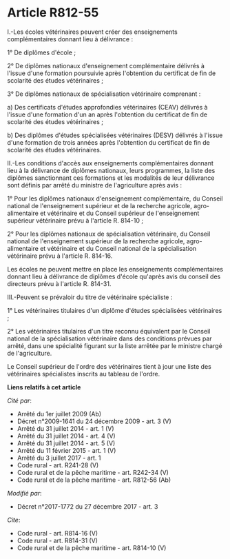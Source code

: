 # Article R812-55

I.-Les écoles vétérinaires peuvent créer des enseignements complémentaires donnant lieu à délivrance : 

1° De diplômes d'école ; 

2° De diplômes nationaux d'enseignement complémentaire délivrés à l'issue d'une formation poursuivie après l'obtention du
certificat de fin de scolarité des études vétérinaires ; 

3° De diplômes nationaux de spécialisation vétérinaire comprenant : 

a) Des certificats d'études approfondies vétérinaires (CEAV) délivrés à l'issue d'une formation d'un an après l'obtention du
certificat de fin de scolarité des études vétérinaires ; 

b) Des diplômes d'études spécialisées vétérinaires (DESV) délivrés à l'issue d'une formation de trois années après
l'obtention du certificat de fin de scolarité des études vétérinaires. 

II.-Les conditions d'accès aux enseignements complémentaires donnant lieu à la délivrance de diplômes nationaux, leurs
programmes, la liste des diplômes sanctionnant ces formations et les modalités de leur délivrance sont définis par arrêté du
ministre de l'agriculture après avis : 

1° Pour les diplômes nationaux d'enseignement complémentaire, du Conseil national de l'enseignement supérieur et de la
recherche agricole, agro-alimentaire et vétérinaire et du Conseil supérieur de l'enseignement supérieur vétérinaire prévu à
l'article R. 814-10 ; 

2° Pour les diplômes nationaux de spécialisation vétérinaire, du Conseil national de l'enseignement supérieur de la recherche
agricole, agro-alimentaire et vétérinaire et du Conseil national de la spécialisation vétérinaire prévu à l'article R.
814-16. 

Les écoles ne peuvent mettre en place les enseignements complémentaires donnant lieu à délivrance de diplômes d'école
qu'après avis du conseil des directeurs prévu à l'article R. 814-31.

III.-Peuvent se prévaloir du titre de vétérinaire spécialiste : 

1° Les vétérinaires titulaires d'un diplôme d'études spécialisées vétérinaires ; 

2° Les vétérinaires titulaires d'un titre reconnu équivalent par le Conseil national de la spécialisation vétérinaire dans
des conditions prévues par arrêté, dans une spécialité figurant sur la liste arrêtée par le ministre chargé de
l'agriculture. 

Le Conseil supérieur de l'ordre des vétérinaires tient à jour une liste des vétérinaires spécialistes inscrits au tableau de
l'ordre.

**Liens relatifs à cet article**

_Cité par_:

  - Arrêté du 1er juillet 2009 (Ab)
  - Décret n°2009-1641 du 24 décembre 2009 - art. 3 (V)
  - Arrêté du 31 juillet 2014 - art. 1 (V)
  - Arrêté du 31 juillet 2014 - art. 4 (V)
  - Arrêté du 31 juillet 2014 - art. 5 (V)
  - Arrêté du 11 février 2015 - art. 1 (V)
  - Arrêté du 3 juillet 2017 - art. 1
  - Code rural - art. R241-28 (V)
  - Code rural et de la pêche maritime - art. R242-34 (V)
  - Code rural et de la pêche maritime - art. R812-56 (Ab)

_Modifié par_:

  - Décret n°2017-1772 du 27 décembre 2017 - art. 3

_Cite_:

  - Code rural - art. R814-16 (V)
  - Code rural - art. R814-31 (V)
  - Code rural et de la pêche maritime - art. R814-10 (V)
